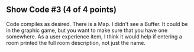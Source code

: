 ## Show Code #3 (4 of 4 points)

Code compiles as desired. There is a Map. I didn't see a Buffer. It could be in the graphic game, but you want to
make sure that you have one somewhere. As a user experience item, I think it would help if entering a room printed
the full room description, not just the name.
